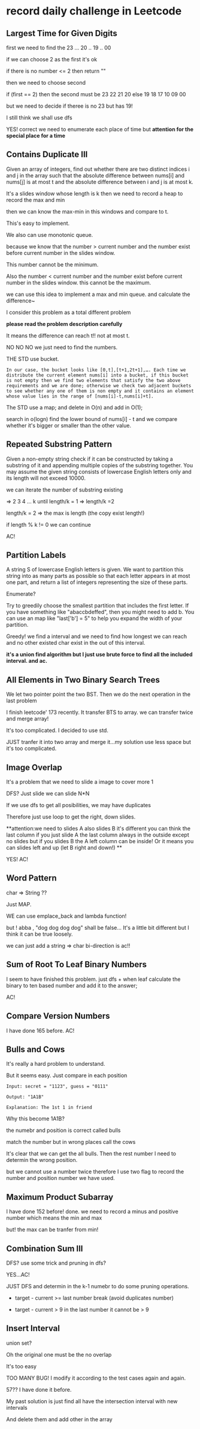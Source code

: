 # record daily challenge in Leetcode
##  Largest Time for Given Digits

first we need to find the 23 ... 20 .. 19 .. 00

if we can choose 2 as the first it's ok

if there is no number <= 2 then return ""

then we need to choose second

if (first == 2) then the second must be 23 22 21 20
else 19 18 17 10 09 00

but we need to decide if theree is no 23 but has 19!

I still think we shall use dfs


YES! correct we need to enumerate each place of time but **attention for the special place for a time**

## Contains Duplicate III

Given an array of integers, find out whether there are two distinct indices i and j in the array such that the absolute difference between nums[i] and nums[j] is at most t and the absolute difference between i and j is at most k.

It's a slides window whose length is k then we need to record a heap to record the max and min

then we can know the max-min in this windows and compare to t.

This's easy to implement.

We also can use monotonic queue. 

because we know that the number > current number and the number exist before current number in the slides window.

This number cannot be the minimum.

Also the number < current number and the number exist before current number in the slides window. this cannot be the maximum.

we can use this idea to implement a max and min queue. and calculate the difference~


I consider this problem as a total different problem

**please read the problem description carefully**

It means the difference can reach t!! not at most t.

NO NO NO we just need to find the numbers.

THE STD use bucket.

```
In our case, the bucket looks like [0,t],[t+1,2t+1],…. Each time we distribute the current element nums[i] into a bucket, if this bucket is not empty then we find two elements that satisfy the two above requirements and we are done; otherwise we check two adjacent buckets to see whether any one of them is non empty and it contains an element whose value lies in the range of [nums[i]-t,nums[i]+t].
```

The STD use a map; and delete in O(n) and add in O(1); 

search in o(logn) find the lower bound of nums[i] - t and we compare whether it's bigger or smaller than the other value.

## Repeated Substring Pattern
Given a non-empty string check if it can be constructed by taking a substring of it and appending multiple copies of the substring together. You may assume the given string consists of lowercase English letters only and its length will not exceed 10000.

we can iterate the number of substring existing

=> 2 3 4 ... k until length/k = 1 => length/k =2

length/k = 2 => the max is length (the copy exist length!)

if length % k != 0 we can continue

AC!

## Partition Labels

A string S of lowercase English letters is given. We want to partition this string into as many parts as possible so that each letter appears in at most one part, and return a list of integers representing the size of these parts.

Enumerate?

Try to greedily choose the smallest partition that includes the first letter. If you have something like "abaccbdeffed", then you might need to add b. You can use an map like "last['b'] = 5" to help you expand the width of your partition.

Greedy! we find a interval and we need to find how longest we can reach and no other existed char exist in the out of this interval.

**it's a union find algorithm but I just use brute force to find all the included interval. and ac.**

## All Elements in Two Binary Search Trees

We let two pointer point the two BST. Then we do the next operation in the last problem

I finish leetcode' 173 recently. It transfer BTS to array. we can transfer twice and merge array!

It's too complicated. I decided to use std.


JUST tranfer it into two array and merge it...my solution use less space but it's too complicated.


## Image Overlap

It's a problem that we need to slide a image to cover more 1

DFS? Just slide we can slide N*N

If we use dfs to get all posibilities, we may have duplicates

Therefore just use loop to get the right, down slides.

**attention:we need to slides A also slides B it's different you can think the last column if you just slide A the last column always in the outside except no slides but if you slides B the A left column can be inside! Or it means you can slides left and up (let B right and down!) **

YES! AC!

## Word Pattern

char => String ??

Just MAP. 

WE can use emplace_back and lambda function!

but ! abba , "dog dog dog dog" shall be false... It's a little bit different but I think it can be true loosely.

we can just add a string => char bi-direction is ac!!

## Sum of Root To Leaf Binary Numbers

I seem to have finished this problem. just dfs + when leaf calculate the binary to ten based number and add it to the answer;

AC!

## Compare Version Numbers

I have done 165 before. AC!

## Bulls and Cows

It's really a hard problem to understand.

But it seems easy. Just compare in each position

```
Input: secret = "1123", guess = "0111"

Output: "1A1B"

Explanation: The 1st 1 in friend
```

Why this become 1A1B? 

the numebr and position is correct called bulls

match the number but in wrong places call the cows

It's clear that we can get the all bulls. Then the rest number I need to determin the wrong position.

but we cannot use a number twice therefore I use two flag to record the number and position number we have used.

## Maximum Product Subarray

I have done 152 before! done. we need to record a minus and positive number which means the min and max

but! the max can be tranfer from min!

## Combination Sum III

DFS? use some trick and pruning in dfs?

YES...AC!

JUST DFS and determin in the k-1 numebr to do some pruning operations.

* target - current >= last number break (avoid duplicates number)

* target - current > 9 in the last number it cannot be > 9

## Insert Interval

union set?

Oh the original one must be the no overlap

It's too easy

TOO MANY BUG! I modify it according to the test cases again and again.

57?? I have done it before.

My past solution is just find all have the intersection interval with new intervals

And delete them and add other in the array